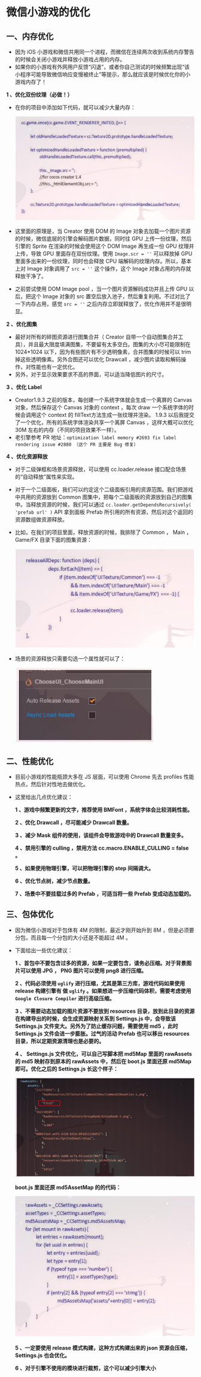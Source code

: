 # 微信小游戏的优化

## 一、内存优化

* 因为 iOS 小游戏和微信共用同一个进程，而微信在连续两次收到系统内存警告的时候会关闭小游戏并释放小游戏占用的内存。  
* 如果你的小游戏有外网用户反馈“闪退”，或者你自己测试的时候频繁出现“该小程序可能导致微信响应变慢被终止”等提示，那么就应该是时候优化你的小游戏内存了！

**1 、优化双份纹理（必做！）**

* 在你的项目中添加如下代码，就可以减少大量内存：  

  ![](.gitbook/assets/wechat01.png)  

* 这里面的原理是，当 Creator 使用 DOM 的 Image 对象去加载一个图片资源的时候，微信底层的引擎会解码图片数据，同时往 GPU 上传一份纹理，然后引擎的 Sprite 在渲染的时候会使用这个 DOM Image 再生成一份 GPU 纹理并上传，导致 GPU 里面存在双份纹理。使用 `Image.scr = ''` 可以释放掉 GPU 里面多出来的一份纹理，同时也会释放 CPU 端解码的纹理内存。所以，基本上对 Image 对象调用了 `src = ''` 这个操作，这个 Image 对象占用的内存就释放干净了。  
* 之前尝试使用 DOM Image pool ，当一个图片资源解码成功并且上传 GPU 以后，把这个 Image 对象的 src 置空后放入池子，然后重复利用。不过对比了一下内存占用，感觉 `src = ''` 之后内存立即就释放了，优化作用并不是很明显。

**2 、优化图集**

* 最好对所有的碎图资源进行图集合并（ Creator 自带一个自动图集合并工具），并且最大限度填满图集，不要留有太多空白。图集的大小尽可能限制在 1024\*1024 以下，因为有些图片有不少透明像素，合并图集的时候可以 trim 掉这些透明像素。另外合图还可以优化 Drawcall ，减少图片读取和解码操作，对性能也有一定优化。  
* 另外，对于显示效果要求不高的界面，可以适当降低图片的尺寸。

**3 、优化 Label**

* Creator1.9.3 之前的版本，每创建一个系统字体就会生成一个离屏的 Canvas 对象，然后保存这个 Canvas 对象的 context ，每次 draw 一个系统字体的时候会调用这个 context 的 fillText方法生成一张纹理并渲染。 1.9.3 以后我提交了一个优化，所有的系统字体渲染共享一个离屏 Canvas ，这样大概可以优化 30M 左右的内存（不同的项目效果不一样）。  
* 老引擎参考 PR 地址：`optimization label memory #2693 fix label rendering issue #2880 （这个 PR 主要是 Bug 修复）`

**4 、优化资源释放**

* 对于二级弹框和场景资源释放，可以使用 cc.loader.release 接口配合场景的“自动释放”属性来实现。  
* 对于一个二级面板，我们可以约定这个二级面板引用的资源范围。我们把游戏中共用的资源放到 Common 图集中，把每个二级面板的资源放到自己的图集中。当释放资源的时候，我们可以通过 `cc.loader.getDependsRecursively( 'prefab url' )` API 拿到面板 Prefab 所引用的所有资源，然后对这个返回的资源数组做资源释放。  
* 比如，在我们的项目里面，释放资源的时候，我排除了 Common ， Main ， Game/FX 目录下面的图集资源：  

  ![](.gitbook/assets/wechat02.png)  

* 场景的资源释放只需要勾选一个属性就可以了：  

  ![](.gitbook/assets/wechat03.png)  

## 二、性能优化

* 目前小游戏的性能瓶颈大多在 JS 层面，可以使用 Chrome 先去 profiles 性能热点，然后针对性地去做优化。
* 这里给出几点优化建议：  

  **1 、游戏中频繁更新的文字，推荐使用 BMFont ，系统字体会比较消耗性能。**  

  **2 、优化 Drawcall ，尽可能减少 Drawcall 数量。**  

  **3 、减少 Mask 组件的使用，该组件会导致游戏中的 Drawcall 数量变多。**  

  **4 、禁用引擎的 culling ，禁用方法 cc.macro.ENABLE\_CULLING = false 。**  

  **5 、如果使用物理引擎，可以把物理引擎的 step 间隔调大。**  

  **6 、优化节点树，减少节点数量。**  

  **7 、场景中不要挂载过多的 Prefab ，可适当将一些 Prefab 变成动态加载的。**  

## 三、包体优化

* 因为微信小游戏对于包体有 4M 的限制，最近才刚开始升到 8M ，但是必须要分包，而且每一个分包的大小还是不能超过 4M 。  
* 下面给出一些优化建议：  

  **1 、首包中不要包含过多的资源，如果一定要包含，请务必压缩。对于背景图片可以使用 JPG ， PNG 图片可以使用 png8 进行压缩。**  

  **2 、代码必须使用 `uglify` 进行压缩，尤其是第三方库，游戏代码如果使用 release 构建引擎有 做 `uglify` 。如果想进一步压缩代码体积，需要考虑使用 `Google Closure Compiler` 进行高级压缩。**  

  **3 、不需要动态加载的图片资源不要放到 resources 目录，放到此目录的资源在构建导出的时候，会生成资源映射关系到 Settings.js 中，会导致该 Settings.js 文件变大。另外为了防止缓存问题，需要使用 md5 ，此时 Settings.js 文件会进一步膨胀。过气的活动 Prefab 也可以移出 resources 目录，所以定期资源清理也是必要的。**  

  **4 、 Settings.js 文件优化，可以自己写脚本把 md5Map 里面的 rawAssets 的 md5 映射存到原本的 rawAssets 中，然后在 boot.js 里面还原 md5Map 即可。优化之后的 Settings.js 长这个样子：**  

  ![](.gitbook/assets/wechat04.png)  

  **boot.js 里面还原 md5AssetMap 的的代码：**  

  ![](.gitbook/assets/wechat05.png)  

  **5 、一定要使用 release 模式构建，这种方式构建出来的 json 资源会压缩， Settings.js 也会优化。**  

  **6 、对于引擎不使用的模块进行裁剪，这个可以减少引擎大小**

